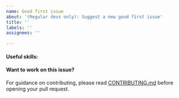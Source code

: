 ```yaml
---
name: Good first issue
about: '(Regular devs only): Suggest a new good first issue'
title: ''
labels: ''
assignees: ''

---
```


<!-- Needs the label "good first issue" assigned manually before or after opening -->

<!-- A good first issue is an uncontroversial issue, that has a relatively unique and obvious solution -->

<!-- Motivate the issue and explain the solution briefly -->

#### Useful skills:

<!-- (For example, “C++11 std::thread”, “Qt5 GUI and async GUI design” or “basic understanding of XCBC mining and the XCBC Core RPC interface”.) -->

#### Want to work on this issue?

For guidance on contributing, please read [CONTRIBUTING.md](https://github.com/ComputationBenefactorCoin/xcbc/blob/master/CONTRIBUTING.md) before opening your pull request.
